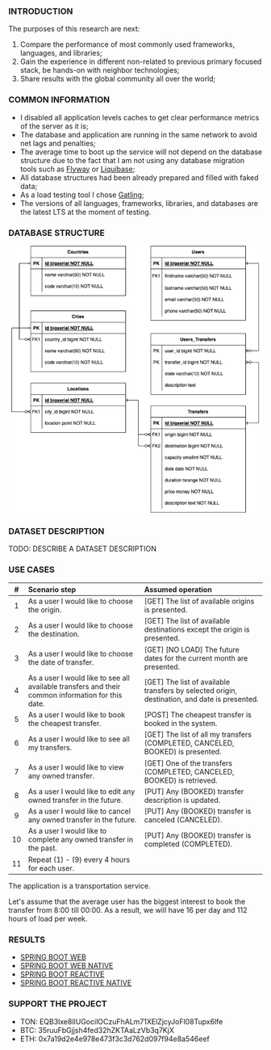 ### INTRODUCTION

The purposes of this research are next:
1. Compare the performance of most commonly used frameworks, languages, and libraries;
2. Gain the experience in different non-related to previous primary focused stack, be hands-on with neighbor technologies;
3. Share results with the global community all over the world;


### COMMON INFORMATION

* I disabled all application levels caches to get clear performance metrics of the server as it is;
* The database and application are running in the same network to avoid net lags and penalties;
* The average time to boot up the service will not depend on the database structure due to the fact that I am not using any database migration tools such as [Flyway](https://flywaydb.org/) or [Liquibase](https://www.liquibase.org/);
* All database structures had been already prepared and filled with faked data;
* As a load testing tool I chose [Gatling](https://gatling.io/);
* The versions of all languages, frameworks, libraries, and databases are the latest LTS at the moment of testing.

### DATABASE STRUCTURE
![](./database/database-structure.png)

### DATASET DESCRIPTION
TODO: DESCRIBE A DATASET DESCRIPTION

### USE CASES

| #    | Scenario step          | Assumed operation           |
| :--: | :--------------------- | :-------------------------- |
| 1    | As a user I would like to choose the origin. | [GET] The list of available origins is presented. |
| 2    | As a user I would like to choose the destination. | [GET] The list of available destinations except the origin is presented.  |
| 3    | As a user I would like to choose the date of transfer. | [GET] [NO LOAD] The future dates for the current month are presented. |
| 4    | As a user I would like to see all available transfers and their common information for this date. | [GET] The list of available transfers by selected origin, destination, and date is presented. |
| 5    | As a user I would like to book the cheapest transfer. | [POST] The cheapest transfer is booked in the system. |
| 6    | As a user I would like to see all my transfers. | [GET] The list of all my transfers (COMPLETED, CANCELED, BOOKED) is presented. |
| 7    | As a user I would like to view any owned transfer. | [GET] One of the transfers (COMPLETED, CANCELED, BOOKED) is retrieved. |
| 8    | As a user I would like to edit any owned transfer in the future. | [PUT] Any (BOOKED) transfer description is updated. |
| 9    | As a user I would like to cancel any owned transfer in the future. | [PUT] Any (BOOKED) transfer is canceled (CANCELED).  |
| 10   | As a user I would like to complete any owned transfer in the past. | [PUT] Any (BOOKED) transfer is completed (COMPLETED).  |
| 11   | Repeat (1) - (9) every 4 hours for each user. | |

The application is a transportation service.

Let's assume that the average user has the biggest interest to book the transfer from 8:00 till 00:00.
As a result, we will have 16 per day and 112 hours of load per week.

### RESULTS

* [SPRING BOOT WEB](spring-boot-web/README.md)
* [SPRING BOOT WEB NATIVE](spring-boot-web-native/README.md)
* [SPRING BOOT REACTIVE](spring-boot-reactive/README.md)
* [SPRING BOOT REACTIVE NATIVE](spring-boot-reactive-native/README.md)

### SUPPORT THE PROJECT

* TON: EQB3lxe8IlUGocilOCzuFhALm71XElZjcyJoFl08Tupx6lfe
* BTC: 35ruuFbGjjsh4fed32hZKTAaLzVb3q7KjX
* ETH: 0x7a19d2e4e978e473f3c3d762d097f94e8a546eef